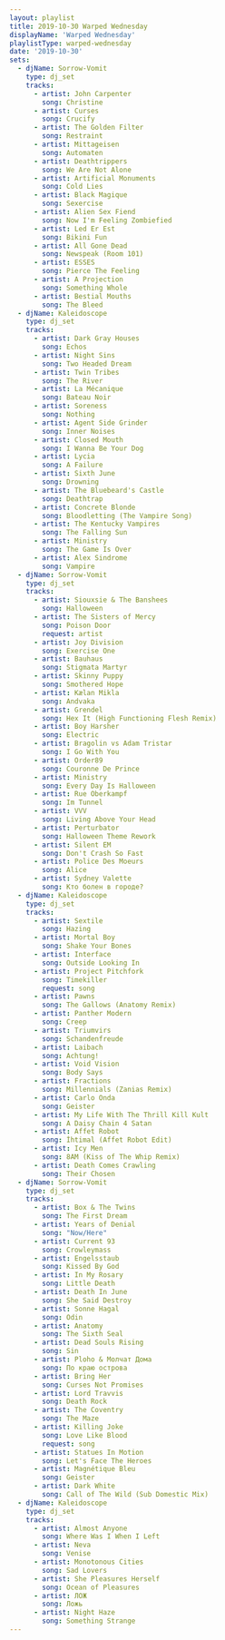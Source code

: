 ```yaml
---
layout: playlist
title: 2019-10-30 Warped Wednesday
displayName: 'Warped Wednesday'
playlistType: warped-wednesday
date: '2019-10-30'
sets:
  - djName: Sorrow-Vomit
    type: dj_set
    tracks:
      - artist: John Carpenter
        song: Christine
      - artist: Curses
        song: Crucify
      - artist: The Golden Filter
        song: Restraint
      - artist: Mittageisen
        song: Automaten
      - artist: Deathtrippers
        song: We Are Not Alone
      - artist: Artificial Monuments
        song: Cold Lies
      - artist: Black Magique
        song: Sexercise
      - artist: Alien Sex Fiend
        song: Now I'm Feeling Zombiefied
      - artist: Led Er Est
        song: Bikini Fun
      - artist: All Gone Dead
        song: Newspeak (Room 101)
      - artist: ESSES
        song: Pierce The Feeling
      - artist: A Projection
        song: Something Whole
      - artist: Bestial Mouths
        song: The Bleed
  - djName: Kaleidoscope
    type: dj_set        
    tracks:
      - artist: Dark Gray Houses
        song: Echos
      - artist: Night Sins
        song: Two Headed Dream
      - artist: Twin Tribes
        song: The River
      - artist: La Mécanique
        song: Bateau Noir
      - artist: Soreness
        song: Nothing
      - artist: Agent Side Grinder
        song: Inner Noises
      - artist: Closed Mouth
        song: I Wanna Be Your Dog
      - artist: Lycia
        song: A Failure
      - artist: Sixth June
        song: Drowning
      - artist: The Bluebeard's Castle
        song: Deathtrap
      - artist: Concrete Blonde
        song: Bloodletting (The Vampire Song)
      - artist: The Kentucky Vampires
        song: The Falling Sun
      - artist: Ministry
        song: The Game Is Over
      - artist: Alex Sindrome
        song: Vampire
  - djName: Sorrow-Vomit
    type: dj_set
    tracks:
      - artist: Siouxsie & The Banshees
        song: Halloween
      - artist: The Sisters of Mercy
        song: Poison Door
        request: artist
      - artist: Joy Division
        song: Exercise One
      - artist: Bauhaus
        song: Stigmata Martyr
      - artist: Skinny Puppy
        song: Smothered Hope
      - artist: Kælan Mikla
        song: Andvaka
      - artist: Grendel
        song: Hex It (High Functioning Flesh Remix)
      - artist: Boy Harsher
        song: Electric
      - artist: Bragolin vs Adam Tristar
        song: I Go With You
      - artist: Order89
        song: Couronne De Prince
      - artist: Ministry
        song: Every Day Is Halloween
      - artist: Rue Oberkampf
        song: Im Tunnel
      - artist: VVV
        song: Living Above Your Head
      - artist: Perturbator
        song: Halloween Theme Rework
      - artist: Silent EM
        song: Don't Crash So Fast
      - artist: Police Des Moeurs
        song: Alice
      - artist: Sydney Valette
        song: Kто болен в городе?
  - djName: Kaleidoscope
    type: dj_set
    tracks:
      - artist: Sextile
        song: Hazing
      - artist: Mortal Boy
        song: Shake Your Bones
      - artist: Interface
        song: Outside Looking In
      - artist: Project Pitchfork
        song: Timekiller
        request: song
      - artist: Pawns
        song: The Gallows (Anatomy Remix)
      - artist: Panther Modern
        song: Creep
      - artist: Triumvirs
        song: Schandenfreude
      - artist: Laibach
        song: Achtung!
      - artist: Void Vision
        song: Body Says
      - artist: Fractions
        song: Millennials (Zanias Remix)
      - artist: Carlo Onda
        song: Geister
      - artist: My Life With The Thrill Kill Kult
        song: A Daisy Chain 4 Satan
      - artist: Affet Robot
        song: İhtimal (Affet Robot Edit)
      - artist: Icy Men
        song: 8AM (Kiss of The Whip Remix)
      - artist: Death Comes Crawling
        song: Their Chosen
  - djName: Sorrow-Vomit
    type: dj_set
    tracks:
      - artist: Box & The Twins
        song: The First Dream
      - artist: Years of Denial
        song: "Now/Here"
      - artist: Current 93
        song: Crowleymass
      - artist: Engelsstaub
        song: Kissed By God
      - artist: In My Rosary
        song: Little Death
      - artist: Death In June
        song: She Said Destroy
      - artist: Sonne Hagal
        song: Odin
      - artist: Anatomy
        song: The Sixth Seal
      - artist: Dead Souls Rising
        song: Sin
      - artist: Ploho & Молчат Дома
        song: По краю острова
      - artist: Bring Her
        song: Curses Not Promises
      - artist: Lord Travvis
        song: Death Rock
      - artist: The Coventry
        song: The Maze
      - artist: Killing Joke
        song: Love Like Blood
        request: song
      - artist: Statues In Motion
        song: Let's Face The Heroes
      - artist: Magnétique Bleu
        song: Geister
      - artist: Dark White
        song: Call of The Wild (Sub Domestic Mix)
  - djName: Kaleidoscope
    type: dj_set
    tracks:
      - artist: Almost Anyone
        song: Where Was I When I Left
      - artist: Neva
        song: Venise
      - artist: Monotonous Cities
        song: Sad Lovers
      - artist: She Pleasures Herself
        song: Ocean of Pleasures
      - artist: ЛОЖ
        song: Ложь
      - artist: Night Haze
        song: Something Strange
---
```

